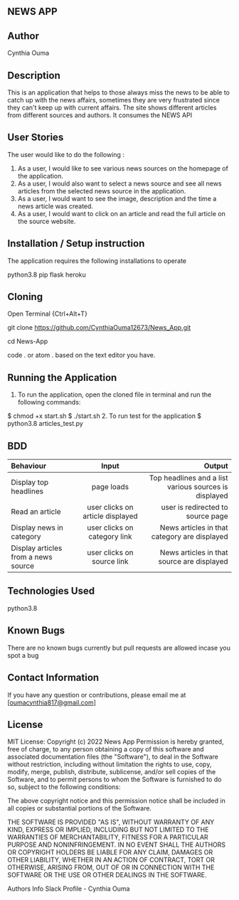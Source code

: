 ## NEWS APP

## Author
Cynthia Ouma

## Description
This is an application that helps to those always miss the news to be able to catch up with the news affairs, sometimes they are very frustrated since they can't keep up with current affairs. The site shows different articles from different sources and authors. It consumes the NEWS API

## User Stories
The user would like to do the following :

1. As a user, I would like to see various news sources on the homepage of the application.
2. As a user, I would also want to select a news source and see all news articles from the selected news source in the application.
3. As a user, I would want to see the image, description and the time a news article was created.
4. As a user, I would want to click on an article and read the full article on the source website.

## Installation / Setup instruction
The application requires the following installations to operate

python3.8
pip
flask
heroku



## Cloning
Open Terminal {Ctrl+Alt+T}

git clone https://github.com/CynthiaOuma12673/News_App.git

cd News-App

code . or atom . based on the text editor you have.

## Running the Application
1. To run the application, open the cloned file in terminal and run the following commands:

  $ chmod +x start.sh
  $ ./start.sh
2. To run test for the application $ python3.8 articles_test.py

## BDD

| Behaviour | Input | Output |
| :---------------- | :---------------: | ------------------: |
| Display top headlines | page loads | Top headlines and a list various sources is displayed|
| Read an article  | user clicks on article displayed | user is redirected to  source page|
| Display news in category | user clicks on category link | News articles in that category are displayed |
| Display articles from a news source | user clicks on source link | News articles in that source are displayed  |



## Technologies Used

python3.8

## Known Bugs
There are no known bugs currently but pull requests are allowed incase you spot a bug

## Contact Information
If you have any question or contributions, please email me at [oumacynthia817@gmail.com]

## License
MIT License:
Copyright (c) 2022 News App
Permission is hereby granted, free of charge, to any person obtaining a copy of this software and associated documentation files (the "Software"), to deal in the Software without restriction, including without limitation the rights to use, copy, modify, merge, publish, distribute, sublicense, and/or sell copies of the Software, and to permit persons to whom the Software is furnished to do so, subject to the following conditions:

The above copyright notice and this permission notice shall be included in all copies or substantial portions of the Software.

THE SOFTWARE IS PROVIDED "AS IS", WITHOUT WARRANTY OF ANY KIND, EXPRESS OR IMPLIED, INCLUDING BUT NOT LIMITED TO THE WARRANTIES OF MERCHANTABILITY, FITNESS FOR A PARTICULAR PURPOSE AND NONINFRINGEMENT. IN NO EVENT SHALL THE AUTHORS OR COPYRIGHT HOLDERS BE LIABLE FOR ANY CLAIM, DAMAGES OR OTHER LIABILITY, WHETHER IN AN ACTION OF CONTRACT, TORT OR OTHERWISE, ARISING FROM, OUT OF OR IN CONNECTION WITH THE SOFTWARE OR THE USE OR OTHER DEALINGS IN THE SOFTWARE.

Authors Info Slack Profile - Cynthia Ouma